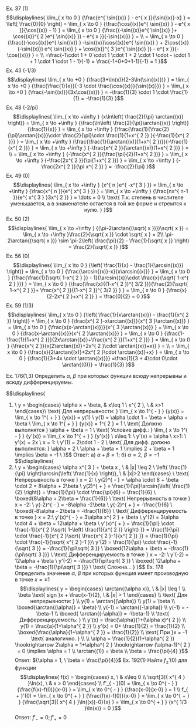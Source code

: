 Ex. 37 (1)
$$\displaylines{
\lim_{ x \to 0 } {\frac{e^{ \sin{(x)} } - e^{ x }}{\sin{(x)}-x} } = \left[ \frac{0}{0} \right] = \lim_{ x \to 0 } {\frac{\cos{(x)}e^{ \sin{(x)} } - e^{ x }}{\cos{(x)} - 1} } = \lim_{ x \to 0 } {\frac{(-\sin{(x)}e^{ \sin{(x)}  }+ \cos{(x)}^{ 2 }e^{ \sin{(x)} }) - e^{ x }}{-\sin{(x)}} } = \\
= \lim_{ x \to 0 } {\frac{(-\cos{(x)}e^{ \sin{(x)} } -\sin{(x)}\cos{(x)}e^{ \sin{(x)} } + 2\cos{(x)}(-\sin{(x)}) e^{ \sin{(x)}  } + \cos{(x)}^{ 3 }e^{ \sin{(x)} }) - e^{ x }}{-\cos{(x)}} } = \\ =\frac{-1\cdot 1 + 0 \cdot  1 \cdot  1 + 2 \cdot  1 \cdot - \cdot  1 + 1 \cdot  1 \cdot  1 - 1}{-1} = \frac{-1+0+0+1-1}{-1} = 1 
}$$
Ex. 43 (-1/3)
$$\displaylines{
\lim_{ x \to +0 } {\frac{3+\ln(x)}{2-3\ln(\sin{(x)})} } = \lim_{ x \to +0 } {\frac{\frac{1}{x}}{-3 \cdot  \frac{\cos{(x)}}{\sin{(x)}}} } = \lim_{ x \to +0 } {\frac{-\sin{(x)}}{3x\cos{(x)}} } = -\frac{1}{3} \cdot  1 \cdot  \frac{1}{1} = -\frac{1}{3}
}$$
Ex. 48 (-2/pi)
$$\displaylines{
\lim_{ x \to +\infty } {x\ln\left( \frac{2}{\pi} \arctan{(x)} \right)} = \lim_{ x \to +\infty } {\frac{\ln\left( \frac{2}{\pi}\arctan{(x)} \right)}{\frac{1}{x}} } = \lim_{ x \to +\infty } {\frac{\frac{1}{\frac{2}{\pi}\arctan{(x)}}\cdot \frac{2}{\pi}\cdot \frac{1}{1+x^{ 2 }} }{-\frac{1}{x^{ 2 }}} } = \lim_{ x \to +\infty } {\frac{\frac{1}{\arctan{(x)}(1+x^{ 2 })}}{-\frac{1}{x^{ 2 }}} } = \lim_{ x \to +\infty } {-\frac{x^{ 2 }}{\arctan{(x)}(1+x^{ 2 })} } = \\
= \lim_{ x \to +\infty } {-\frac{x^{ 2 }}{\frac{\pi}{2}(1+x^{ 2 })} } = \lim_{ x \to +\infty } {-\frac{2x^{ 2 }}{\pi(1+x^{ 2 })} } = \lim_{ x \to +\infty } {-\frac{2x^{ 2 }}{\pi x^{ 2 }} } = -\frac{2}{\pi}
}$$
Ex. 49 (0)
$$\displaylines{
\lim_{ x \to +\infty } {x^{ n }e^{ -x^{ 3 } }} = \lim_{ x \to +\infty } {\frac{x^{ n }}{e^{ x^{ 3 } }} } = \lim_{ x \to +\infty } {\frac{nx^{ n-1 }}{e^{ x^{ 3 } }3x^{ 2 }} } = \dots = 0 \\
\text{ Т.к. степень в числителе уменьшается, а в знаменателе остается в той же форме и стремтся к нулю. }
}$$
Ex. 50 (2)
$$\displaylines{
\lim_{ x \to +\infty } {(\pi-2\arctan{(\sqrt{ x })})\sqrt{ x }} = \lim_{ x \to +\infty }\frac{2}{\sqrt{ x }} \cdot  \sqrt{ x } = 2\\
\pi-2\arctan{(\sqrt{ x })} \sim  \pi-2\left( \frac{\pi}{2} - \frac{1}{\sqrt{ x }} \right) = \frac{2}{\sqrt{ x }}
}$$
Ex. 56 (0)
$$\displaylines{
\lim_{ x \to 0 } {\left( \frac{1}{x} - \frac{1}{\arcsin{(x)}} \right)} = \lim_{ x \to 0 } {\frac{\arcsin{(x)}-x}{x\arcsin{(x)}} } = \lim_{ x \to 0 } {\frac{\frac{1}{\sqrt{ 1-x^{ 2 } }} - 1}{\arcsin{(x)}\cdot \frac{x}{\sqrt{ 1-x^{ 2 } }}} } = \lim_{ x \to 0 } {\frac{\frac{x}{(1-x^{ 2 })^{ 3/2 }}}{\frac{2}{\sqrt{ 1-x^{ 2 } }}+ \frac{x^{ 2 }}{(1-x^{ 2 })^{ 3/2 }} } } = \lim_{ x \to 0 } {\frac{x}{2-2x^{ 2 }+x^{ 2 }} } = \frac{0}{2} = 0
}$$
Ex. 59 (1/3)
$$\displaylines{
\lim_{ x \to 0 } {\left( \frac{1}{x\arctan{(x)}} - \frac{1}{x^{ 2 }} \right)} = \lim_{ x \to 0 } {\frac{x^{ 2 }-x\arctan{(x)}}{x^{ 3 }\arctan{(x)}} } = \lim_{ x \to 0 } {\frac{x(x-\arctan{(x)})}{x^{ 3 }\arctan{(x)}} } = \lim_{ x \to 0 } {\frac{x-\arctan{(x)}}{x^{ 2 }\arctan{(x)}} } = \lim_{ x \to 0 } {\frac{1-\frac{1}{1+x^{ 2 }}}{2x\arctan{(x)}+\frac{x^{ 2 }}{1+x^{ 2 }}} } = \lim_{ x \to 0 } {\frac{x^{ 2 }}{x(2\arctan{(x)}+2x^{ 2 }\cdot \arctan{(x)}+x)} } = \\
= \lim_{ x \to 0 } {\frac{x}{2\arctan{(x)}+2x^{ 2 }\cdot \arctan{(x)}+x} } = \lim_{ x \to 0 } {\frac{1}{3+4x \cdot  \arctan{(x)}}} =\frac{1}{3 + 4\cdot 0\cdot \arctan{(0)}} = \frac{1}{3}
}$$
 
Ex. 176(1,3) Определить ${\alpha, \ \beta}$ при которых функции всюду непрерывны и всюду дифференцируемы.

$$\displaylines{
1) \ y = \begin{cases}
\alpha x + \beta, & x\leq 1 \\
x^{ 2 }, \  & x>1
\end{cases}\\
\text{ Для непрерывности: }
\lim_{ x \to 1^{ - } } {y(x)} = \lim_{ x \to 1^{ + } } {y(x)} = y(1) \\
y(1) = \alpha \cdot  1 + \beta = \alpha + \beta \\
\lim_{ x \to 1^{ + } } {y(x)} = 1^{ 2 } = 1 \\
\text{ Должно выполнятся } \alpha + \beta = 1 \\
\text{ Условие дифф.: } \lim_{ x \to 1^{ - } } {y'(x)} = \lim_{ x \to 1^{ + } } {y'(x)} \\
x\leq 1: \ y'(x) = \alpha \\
x>1: \ y'(x) = 2x \\
x = 1: \ y'(1) = 2\cdot 1 - 2 \\
\text{ Для дифф. должно выполнятся: } \alpha = 2 \\
\alpha + \beta = 1 \implies 2 + \beta = 1 \implies  \beta = -1 \\
}$$
Ответ: a) ${\alpha + \beta = 1}$; б) ${\alpha = 2, \ \beta = -1}$
$$\displaylines{
3) \ y = \begin{cases}
\alpha x^{ 3 } + \beta x , \  & |x| \leq 2 \\
\left( \frac{1}{\pi} \right)\arcsin{\left( \frac{1}{x} \right)}, \  & |x|>2
\end{cases} \\
\text{ Непрерывность в точке } x = 2: \\
y(2)^{ - } = \alpha \cdot  8 + \beta \cdot 2 = 8\alpha + 2\beta \\
y(2)^{ + } = \frac{1}{\pi}\arcsin{\left( \frac{1}{2} \right)} = \frac{1}{\pi} \cdot  \frac{\pi}{6} = \frac{1}{6} \\
\boxed{8\alpha + 2\beta = \frac{1}{6}} \\
\text{ Непрерывность в точке  } x = -2: \\
y(-2)^{ - } = -8\alpha -2\beta \\
y(-2)^{ + } = -\frac{1}{6} \\
\boxed{-8\alpha - 2\beta = -\frac{1}{6}} \\
\text{ Дифференцируемость в точке } x = 2:\\
y'(x)^{ - } = 3\alpha x^{ 2 } + \beta \\
y'(2) = 3\alpha \cdot  4 + \beta = 12\alpha + \beta \\
y'(x)^{ + } = \frac{1}{\pi} \cdot  \frac{-1}{x^{ 2 }\sqrt{ 1-\left( \frac{1}{x^{ 2 }} \right) }} = \frac{1}{\pi} \cdot  \frac{-1}{x^{ 2 }\sqrt{ \frac{x^{ 2 }-1}{x^{ 2 }}  }} = \frac{1}{\pi} \cdot  \frac{-1}{\sqrt{ x^{ 2 }-1 }}\\
y'(2) = \frac{1}{\pi} \cdot  \frac{-1}{\sqrt{ 3 }} = -\frac{1}{\pi\sqrt{ 3 }}  \\
\boxed{12\alpha + \beta = -\frac{1}{\pi\sqrt{ 3 }}} \\
\text{ Дифференцируемость в точке  } x = -2: \\
y'(-2) = 12\alpha  + \beta \\
y'(-2) = -\frac{1}{\pi\sqrt{ 3 }} \\
\boxed{ 12\alpha + \beta = -\frac{1}{\pi\sqrt{ 3 }}} \\
\text{ Сложна... }
}$$
Ex. 178 Определить значение ${\alpha, \ \beta}$ при которых функция имеет производную в точке ${x = \pm1}$
$$\displaylines{
y = \begin{cases}
\arctan{(\alpha x)}, \  & |x| \leq 1 \\
\beta \text{ sign }x + \frac{x-1}{2}, \  & |x| > 1 
\end{cases} \\
\text{ Для непрерывности: } \\
y(1) = \arctan{(\alpha)} \\
y(1) = \beta \\
\boxed{\arctan{(\alpha)} = \beta} \\
y(-1) = \arctan{(-\alpha)} \\
y(-1) = -\beta-1 \\
\boxed{ \arctan{(-\alpha)} = -\beta-1} \\
\text{ Дифференцируемость: } \\
y'(x) = \frac{\alpha}{1+(\alpha x)^{ 2 }} \\
y(1) = \frac{a}{1+\alpha^{ 2 }} \\
y'(x) = 0+ \frac{1}{2} = \frac{1}{2} \\
\boxed{\frac{\alpha}{1+\alpha^{ 2 }} = \frac{1}{2}} \\
\text{ При }x = -1 \text{ аналогично. } \\
\\
\alpha = \frac{1}{2}(1+\alpha^{ 2 }) \hookrightarrow 2\alpha = 1+\alpha^{ 2 } \hookrightarrow (\alpha-1)^{ 2 } = 0 \implies \alpha = 1 \\
\arctan{(1)} = \beta \\
\beta = \frac{\pi}{4}
}$$
Ответ: ${\alpha = 1, \ \beta = \frac{\pi}{4}}$
Ex. 192(1) Найти ${f_{ \pm }'(0)}$ для функции
$$\displaylines{
f(x) = \begin{cases}
x, \  & x\leq 0 \\
\sqrt[3]{ x^{ 4 } }\ln(x), \   & x > 0
\end{cases} \\
f'_{ - }(0) = \lim_{ x \to 0^{ - } } {\frac{f(x)-f(0)}{x-0} } = \lim_{ x \to 0^{ - } } {\frac{x-0}{x-0} } = 1 \\
f_{ + }'(0) = \lim_{ x \to 0^{ + } } {\frac{f(x)-f(0)}{x-0} } = \lim_{ x \to 0^{ + } } {\frac{\sqrt[3]{ x^{ 4 } }\ln((x))-0}{x} } = \lim_{ x \to 0^{ + } } {x^{ 1/3 }\ln(x)} = 0
}$$
Ответ: ${f'_{ - } = 0; f'_{ + } = 0}$
